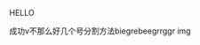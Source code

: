 HELLO

成功v不那么好几个号分割方法biegrebeegrrggr
img[](https://raw.githubusercontent.com/zxg0/git/master/Screenshot_20210826_114128_com.tencent.tmgp.sgame.jpg)
